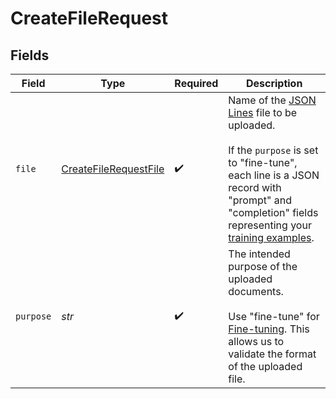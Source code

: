 # CreateFileRequest


## Fields

| Field                                                                                                                                                                                                                                                                                        | Type                                                                                                                                                                                                                                                                                         | Required                                                                                                                                                                                                                                                                                     | Description                                                                                                                                                                                                                                                                                  |
| -------------------------------------------------------------------------------------------------------------------------------------------------------------------------------------------------------------------------------------------------------------------------------------------- | -------------------------------------------------------------------------------------------------------------------------------------------------------------------------------------------------------------------------------------------------------------------------------------------- | -------------------------------------------------------------------------------------------------------------------------------------------------------------------------------------------------------------------------------------------------------------------------------------------- | -------------------------------------------------------------------------------------------------------------------------------------------------------------------------------------------------------------------------------------------------------------------------------------------- |
| `file`                                                                                                                                                                                                                                                                                       | [CreateFileRequestFile](../../models/shared/createfilerequestfile.md)                                                                                                                                                                                                                        | :heavy_check_mark:                                                                                                                                                                                                                                                                           | Name of the [JSON Lines](https://jsonlines.readthedocs.io/en/latest/) file to be uploaded.<br/><br/>If the `purpose` is set to "fine-tune", each line is a JSON record with "prompt" and "completion" fields representing your [training examples](/docs/guides/fine-tuning/prepare-training-data).<br/> |
| `purpose`                                                                                                                                                                                                                                                                                    | *str*                                                                                                                                                                                                                                                                                        | :heavy_check_mark:                                                                                                                                                                                                                                                                           | The intended purpose of the uploaded documents.<br/><br/>Use "fine-tune" for [Fine-tuning](/docs/api-reference/fine-tunes). This allows us to validate the format of the uploaded file.<br/>                                                                                                 |